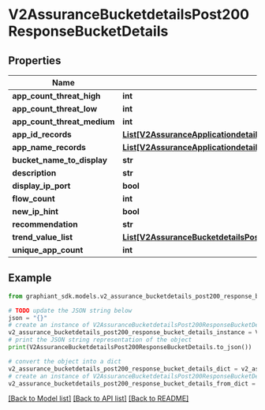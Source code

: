 # V2AssuranceBucketdetailsPost200ResponseBucketDetails


## Properties

Name | Type | Description | Notes
------------ | ------------- | ------------- | -------------
**app_count_threat_high** | **int** |  | [optional] 
**app_count_threat_low** | **int** |  | [optional] 
**app_count_threat_medium** | **int** |  | [optional] 
**app_id_records** | [**List[V2AssuranceApplicationdetailsbynamePost200ResponseAppIdRecord]**](V2AssuranceApplicationdetailsbynamePost200ResponseAppIdRecord.md) |  | [optional] 
**app_name_records** | [**List[V2AssuranceApplicationdetailsbynamePost200ResponseAppNameRecord]**](V2AssuranceApplicationdetailsbynamePost200ResponseAppNameRecord.md) |  | [optional] 
**bucket_name_to_display** | **str** |  | [optional] 
**description** | **str** |  | [optional] 
**display_ip_port** | **bool** |  | [optional] 
**flow_count** | **int** |  | [optional] 
**new_ip_hint** | **bool** |  | [optional] 
**recommendation** | **str** |  | [optional] 
**trend_value_list** | [**List[V2AssuranceBucketdetailsPost200ResponseBucketDetailsTrendValueListInner]**](V2AssuranceBucketdetailsPost200ResponseBucketDetailsTrendValueListInner.md) |  | [optional] 
**unique_app_count** | **int** |  | [optional] 

## Example

```python
from graphiant_sdk.models.v2_assurance_bucketdetails_post200_response_bucket_details import V2AssuranceBucketdetailsPost200ResponseBucketDetails

# TODO update the JSON string below
json = "{}"
# create an instance of V2AssuranceBucketdetailsPost200ResponseBucketDetails from a JSON string
v2_assurance_bucketdetails_post200_response_bucket_details_instance = V2AssuranceBucketdetailsPost200ResponseBucketDetails.from_json(json)
# print the JSON string representation of the object
print(V2AssuranceBucketdetailsPost200ResponseBucketDetails.to_json())

# convert the object into a dict
v2_assurance_bucketdetails_post200_response_bucket_details_dict = v2_assurance_bucketdetails_post200_response_bucket_details_instance.to_dict()
# create an instance of V2AssuranceBucketdetailsPost200ResponseBucketDetails from a dict
v2_assurance_bucketdetails_post200_response_bucket_details_from_dict = V2AssuranceBucketdetailsPost200ResponseBucketDetails.from_dict(v2_assurance_bucketdetails_post200_response_bucket_details_dict)
```
[[Back to Model list]](../README.md#documentation-for-models) [[Back to API list]](../README.md#documentation-for-api-endpoints) [[Back to README]](../README.md)


